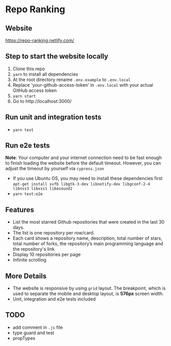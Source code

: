 # Repo Ranking

## Website

https://repo-ranking.netlify.com/

## Step to start the website locally

1. Clone this repo
2. `yarn` to install all dependencies
3. At the root directory rename `.env.example` to `.env.local`
4. Replace 'your-github-access-token' in `.env.local` with your actual GitHub access token
5. `yarn start`
6. Go to http://localhost:3000/

## Run unit and integration tests

- `yarn test`

## Run e2e tests

**Note**: Your computer and your internet connection need to be fast enough to finish loading the website before the default timeout. However, you can adjust the timeout by yourself via `cypress.json`

- If you use Ubuntu OS, you may need to install these dependencies first `apt-get install xvfb libgtk-3-dev libnotify-dev libgconf-2-4 libnss3 libxss1 libasound2`
- `yarn test:e2e`

## Features

- List the most starred Github repositories that were created in the last 30 days.
- The list is one repository per row/card.
- Each card shows a repository name, description, total number of stars, total number of forks, the repository’s main programming language and the repository's link
- Display 10 repositories per page
- Infinite scrolling

## More Details

- The website is responsive by using `grid` layout. The breakpoint, which is used to separate the mobile and desktop layout, is **576px** screen width.
- Unit, integration and e2e tests included

## TODO

- add comment in `.js` file
- type guard and test
- propTypes
